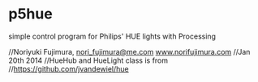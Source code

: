 p5hue
=====

simple control program for Philips' HUE lights with Processing

//Noriyuki Fujimura, nori_fujimura@me.com www.norifujimura.com
//Jan 20th 2014
//HueHub and HueLight class is from 
//https://github.com/jvandewiel/hue
